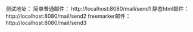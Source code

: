 测试地址：
简单普通邮件：
http://localhost:8080/mail/send1
静态html邮件：
http://localhost:8080/mail/send2
freemarker邮件：
http://localhost:8080/mail/send3
